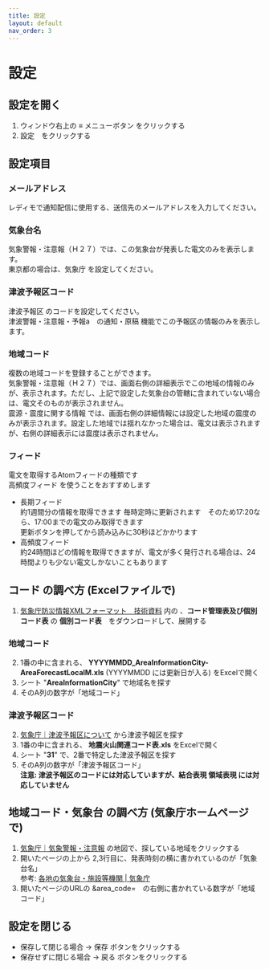 ```yaml
---
title: 設定
layout: default
nav_order: 3
---
```

# 設定

## 設定を開く
1. ウィンドウ右上の ≡ メニューボタン をクリックする
2. 設定　をクリックする

## 設定項目

### メールアドレス
レディモで通知配信に使用する、送信先のメールアドレスを入力してください。

### 気象台名
気象警報・注意報（Ｈ２７）では、この気象台が発表した電文のみを表示します。  
東京都の場合は、気象庁 を設定してください。  

### 津波予報区コード
津波予報区 のコードを設定してください。  
津波警報・注意報・予報a　の通知・原稿 機能でこの予報区の情報のみを表示します。  

### 地域コード
複数の地域コードを登録することができます。  
気象警報・注意報（Ｈ２７）では、画面右側の詳細表示でこの地域の情報のみが、表示されます。ただし、上記で設定した気象台の管轄に含まれていない場合は、電文そのものが表示されません。  
震源・震度に関する情報 では、画面右側の詳細情報には設定した地域の震度のみが表示されます。設定した地域では揺れなかった場合は、電文は表示されますが、右側の詳細表示には震度は表示されません。

### フィード
電文を取得するAtomフィードの種類です  
高頻度フィード を使うことをおすすめします
 - 長期フィード  
   約1週間分の情報を取得できます
   毎時定時に更新されます　そのため17:20なら、17:00までの電文のみ取得できます  
   更新ボタンを押してから読み込みに30秒ほどかかります　
 - 高頻度フィード  
   約24時間ほどの情報を取得できますが、電文が多く発行される場合は、24時間よりも少ない電文しかないこともあります

## コード の調べ方 (Excelファイルで)
1. [気象庁防災情報XMLフォーマット　技術資料](https://xml.kishou.go.jp/tec_material.html) 内の 、**コード管理表及び個別コード表** の **個別コード表**　をダウンロードして、展開する

### 地域コード
2. 1番の中に含まれる、 **YYYYMMDD_AreaInformationCity-AreaForecastLocalM.xls** (YYYYMMDD には更新日が入る) をExcelで開く
3. シート "**AreaInformationCity**" で地域名を探す
4. そのA列の数字が「地域コード」

### 津波予報区コード
2. [気象庁｜津波予報区について](https://www.data.jma.go.jp/eqev/data/joho/t-yohokuinfo.html) から津波予報区を探す
3. 1番の中に含まれる、 **地震火山関連コード表.xls**  をExcelで開く
4. シート "**31**" で、2番で特定した津波予報区を探す
5. そのA列の数字が「津波予報区コード」  
**注意: 津波予報区のコードには対応していますが、結合表現 領域表現 には対応していません**

## 地域コード・気象台 の調べ方 (気象庁ホームページで) 
1. [気象庁｜気象警報・注意報](https://www.jma.go.jp/bosai/map.html#5/34.5/137/&elem=all&contents=warning) の地図で、探している地域をクリックする
2. 開いたページの上から 2,3行目に、発表時刻の横に書かれているのが「気象台名」  
参考: [各地の気象台・施設等機関 | 気象庁](https://www.jma.go.jp/jma/kishou/link/link1.html)  
3. 開いたページのURLの &area_code=　の右側に書かれている数字が「地域コード」

## 設定を閉じる
- 保存して閉じる場合 → 保存 ボタンをクリックする
- 保存せずに閉じる場合 → 戻る ボタンをクリックする
